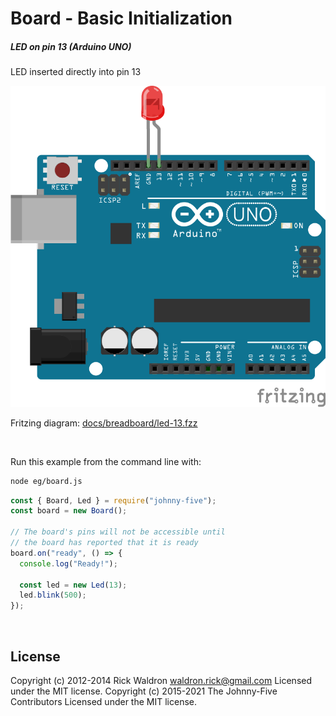 <!--remove-start-->

# Board - Basic Initialization

<!--remove-end-->






##### LED on pin 13 (Arduino UNO)


LED inserted directly into pin 13


![docs/breadboard/led-13.png](breadboard/led-13.png)<br>

Fritzing diagram: [docs/breadboard/led-13.fzz](breadboard/led-13.fzz)

&nbsp;




Run this example from the command line with:
```bash
node eg/board.js
```


```javascript
const { Board, Led } = require("johnny-five");
const board = new Board();

// The board's pins will not be accessible until
// the board has reported that it is ready
board.on("ready", () => {
  console.log("Ready!");

  const led = new Led(13);
  led.blink(500);
});

```








&nbsp;

<!--remove-start-->

## License
Copyright (c) 2012-2014 Rick Waldron <waldron.rick@gmail.com>
Licensed under the MIT license.
Copyright (c) 2015-2021 The Johnny-Five Contributors
Licensed under the MIT license.

<!--remove-end-->
